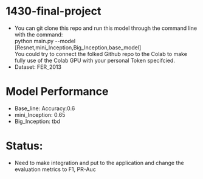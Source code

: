 # 1430-final-project
* You can git clone this repo and run this model through the command line with the command:<br />
python main.py --model [Resnet,mini_Inception,Big_Inception,base_model] <br>
You could try to connect the folked Github repo to the Colab to make fully use of the Colab GPU with your personal Token specifcied.
* Dataset: FER_2013

# Model Performance
* Base_line: Accuracy:0.6 <br>
* mini_Inception: 0.65 <br>
* Big_Inception: tbd <br>
# Status:
* Need to make integration and put to the application and change the evaluation metrics to F1, PR-Auc

    

